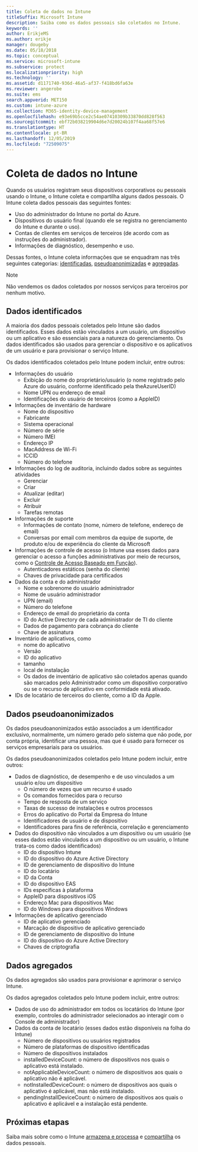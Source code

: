 ```yaml
---
title: Coleta de dados no Intune
titleSuffix: Microsoft Intune
description: Saiba como os dados pessoais são coletados no Intune.
keywords: ''
author: ErikjeMS
ms.author: erikje
manager: dougeby
ms.date: 05/18/2018
ms.topic: conceptual
ms.service: microsoft-intune
ms.subservice: protect
ms.localizationpriority: high
ms.technology: ''
ms.assetid: d1171740-936d-46a5-af37-f418bd6fa63e
ms.reviewer: angerobe
ms.suite: ems
search.appverid: MET150
ms.custom: intune-azure
ms.collection: M365-identity-device-management
ms.openlocfilehash: e93e69b5cce2c54ae07410309b33870dd828f563
ms.sourcegitcommit: ebf72b038219904d6e7d20024b107f4aa68f57e6
ms.translationtype: HT
ms.contentlocale: pt-BR
ms.lasthandoff: 12/05/2019
ms.locfileid: "72509075"
---
```

# <a name="data-collection-in-intune"></a>Coleta de dados no Intune

Quando os usuários registram seus dispositivos corporativos ou pessoais usando o Intune, o Intune coleta e compartilha alguns dados pessoais. O Intune coleta dados pessoais das seguintes fontes:

- Uso do administrador do Intune no portal do Azure.
- Dispositivos do usuário final (quando ele se registra no gerenciamento do Intune e durante o uso).
- Contas de clientes em serviços de terceiros (de acordo com as instruções do administrador).
- Informações de diagnóstico, desempenho e uso.

Dessas fontes, o Intune coleta informações que se enquadram nas três seguintes categorias: [identificadas](#identified-data), [pseudoanonimizadas](#pseudonymized-data) e [agregadas](#aggregated-data).

> [!NOTE]
> Não vendemos os dados coletados por nossos serviços para terceiros por nenhum motivo.

## <a name="identified-data"></a>Dados identificados

A maioria dos dados pessoais coletados pelo Intune são dados identificados. Esses dados estão vinculados a um usuário, um dispositivo ou um aplicativo e são essenciais para a natureza do gerenciamento. Os dados identificados são usados para gerenciar o dispositivo e os aplicativos de um usuário e para provisionar o serviço Intune.

Os dados identificados coletados pelo Intune podem incluir, entre outros: 

- Informações do usuário
  - Exibição do nome do proprietário/usuário (o nome registrado pelo Azure do usuário, conforme identificado pela theAzureUserID)
  - Nome UPN ou endereço de email
  - Identificações do usuário de terceiros (como a AppleID)
- Informações de inventário de hardware
  - Nome do dispositivo
  - Fabricante
  - Sistema operacional
  - Número de série
  - Número IMEI
  - Endereço IP
  - MacAddress de Wi-Fi
  - ICCID
  - Número do telefone
- Informações do log de auditoria, incluindo dados sobre as seguintes atividades
  - Gerenciar
  - Criar
  - Atualizar (editar)
  - Excluir
  - Atribuir
  - Tarefas remotas
- Informações de suporte
  - Informações de contato (nome, número de telefone, endereço de email)
  - Conversas por email com membros da equipe de suporte, de produto e/ou de experiência do cliente da Microsoft
- Informações de controle de acesso (o Intune usa esses dados para gerenciar o acesso a funções administrativas por meio de recursos, como o [Controle de Acesso Baseado em Função](../fundamentals/role-based-access-control.md)).
  - Autenticadores estáticos (senha do cliente)
  - Chaves de privacidade para certificados 
- Dados da conta e do administrador
  - Nome e sobrenome do usuário administrador
  - Nome de usuário administrador
  - UPN (email)
  - Número do telefone
  - Endereço de email do proprietário da conta
  - ID do Active Directory de cada administrador de TI do cliente
  - Dados de pagamento para cobrança do cliente
  - Chave de assinatura
- Inventário de aplicativos, como
  - nome do aplicativo
  - Versão
  - ID do aplicativo
  - tamanho
  - local de instalação
  - Os dados de inventário de aplicativo são coletados apenas quando são marcados pelo Administrador como um dispositivo corporativo ou se o recurso de aplicativo em conformidade está ativado.  
- IDs de locatário de terceiros do cliente, como a ID da Apple. 

## <a name="pseudonymized-data"></a>Dados pseudoanonimizados

Os dados pseudoanonimizados estão associados a um identificador exclusivo, normalmente, um número gerado pelo sistema que não pode, por conta própria, identificar uma pessoa, mas que é usado para fornecer os serviços empresariais para os usuários. 

Os dados pseudoanonimizados coletados pelo Intune podem incluir, entre outros: 

- Dados de diagnóstico, de desempenho e de uso vinculados a um usuário e/ou um dispositivo
  - O número de vezes que um recurso é usado
  - Os comandos fornecidos para o recurso
  - Tempo de resposta de um serviço
  - Taxas de sucesso de instalações e outros processos
  - Erros do aplicativo do Portal da Empresa do Intune
  - Identificadores de usuário e de dispositivo
  - Identificadores para fins de referência, correlação e gerenciamento 
- Dados do dispositivo não vinculados a um dispositivo ou um usuário (se esses dados estão vinculados a um dispositivo ou um usuário, o Intune trata-os como dados identificados)
  - ID do dispositivo Intune
  - ID do dispositivo do Azure Active Directory
  - ID de gerenciamento de dispositivo do Intune
  - ID do locatário
  - ID da Conta
  - ID do dispositivo EAS
  - IDs específicas à plataforma
  - AppleID para dispositivos iOS
  - Endereço Mac para dispositivos Mac
  - ID do Windows para dispositivos Windows
- Informações de aplicativo gerenciado
  - ID de aplicativo gerenciado
  - Marcação de dispositivo de aplicativo gerenciado
  - ID de gerenciamento de dispositivo do Intune
  - ID do dispositivo do Azure Active Directory
  - Chaves de criptografia

## <a name="aggregated-data"></a>Dados agregados

Os dados agregados são usados para provisionar e aprimorar o serviço Intune. 

Os dados agregados coletados pelo Intune podem incluir, entre outros: 

- Dados de uso do administrador em todos os locatários do Intune (por exemplo, controles do administrador selecionados ao interagir com o Console de administrador)
- Dados da conta de locatário (esses dados estão disponíveis na folha do Intune)
  - Número de dispositivos ou usuários registrados
  - Número de plataformas de dispositivo identificadas  
  - Número de dispositivos instalados
  - installedDeviceCount: o número de dispositivos nos quais o aplicativo está instalado.
  - notApplicableDeviceCount: o número de dispositivos aos quais o aplicativo não é aplicável.
  - notInstalledDeviceCount: o número de dispositivos aos quais o aplicativo é aplicável, mas não está instalado.
  - pendingInstallDeviceCount: o número de dispositivos aos quais o aplicativo é aplicável e a instalação está pendente.

## <a name="next-steps"></a>Próximas etapas

Saiba mais sobre como o Intune [armazena e processa](privacy-data-store-process.md) e [compartilha](privacy-data-secure-share.md) os dados pessoais. 
